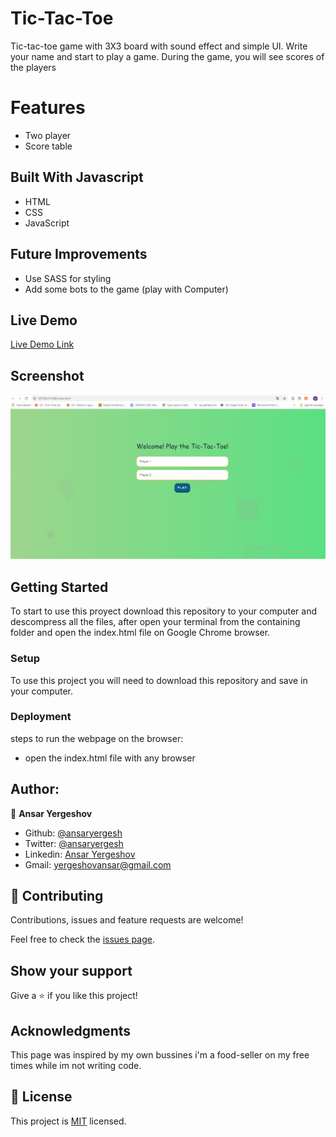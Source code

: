 # Tic-Tac-Toe

Tic-tac-toe game with 3X3 board with sound effect and simple UI. Write your name and start to play a game. During the game, you will see scores of the players

# Features

- Two player
- Score table

## Built With Javascript

- HTML
- CSS
- JavaScript

## Future Improvements
- Use SASS for styling
- Add some bots to the game (play with Computer)
## Live Demo

[Live Demo Link](https://ansaryergesh.github.io/tic-tac-toe-js/)

## Screenshot

![alt text](img/tictactoe.gif)

## Getting Started

To start to use this proyect download this repository to your computer and descompress all the files, after open your terminal from the containing folder and open the index.html file on Google Chrome browser.

### Setup

To use this project you will need to download this repository and save in your computer.

### Deployment

steps to run the webpage on the browser:

- open the index.html file with any browser

## Author:

👤 **Ansar Yergeshov**

- Github: [@ansaryergesh](https://github.com/ansaryergesh)
- Twitter: [@ansaryergesh](https://twitter.com/ansaryergesh)
- Linkedin: [Ansar Yergeshov](https://www.linkedin.com/in/ansaryergesh/)
- Gmail: yergeshovansar@gmail.com

## 🤝 Contributing

Contributions, issues and feature requests are welcome!

Feel free to check the [issues page](issues/).

## Show your support

Give a ⭐️ if you like this project!

## Acknowledgments

This page was inspired by my own bussines i'm a food-seller on my free times while im not writing code.

## 📝 License

This project is [MIT](lic.url) licensed.
